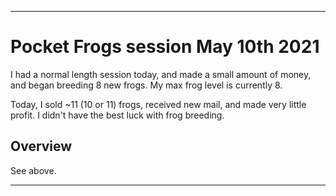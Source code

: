 
***

# Pocket Frogs session May 10th 2021

I had a normal length session today, and made a small amount of money, and began breeding 8 new frogs. My max frog level is currently 8.

Today, I sold ~11 (10 or 11) frogs, received new mail, and made very little profit. I didn't have the best luck with frog breeding.

## Overview

See above.

***

